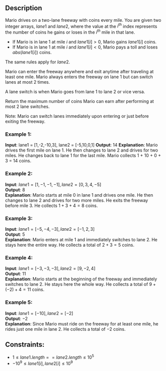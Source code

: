 ## Description
Mario drives on a two-lane freeway with coins every mile. You are given two integer arrays, $lane1$ and $lane2$, where the value at the $i^{th}$ index represents the number of coins he gains or loses in the $i^{th}$ mile in that lane.
- If Mario is in lane $1$ at mile $i$ and $lane1[i] > 0$, Mario gains $lane1[i]$ coins.
- If Mario is in lane $1$ at mile $i$ and $lane1[i] < 0$, Mario pays a toll and loses $abs(lane1[i])$ coins.

The same rules apply for $lane2$.

Mario can enter the freeway anywhere and exit anytime after traveling at least one mile. Mario always enters the freeway on lane $1$ but can switch lanes at most $2$ times.

A lane switch is when Mario goes from lane $1$ to lane $2$ or vice versa.

Return the maximum number of coins Mario can earn after performing at most $2$ lane switches.

Note: Mario can switch lanes immediately upon entering or just before exiting the freeway.


### Example 1:
**Input**: lane1 = [1,-2,-10,3], lane2 = [-5,10,0,1]
**Output**: 14
**Explanation**:
Mario drives the first mile on lane 1.
He then changes to lane 2 and drives for two miles.
He changes back to lane 1 for the last mile.
Mario collects 1 + 10 + 0 + 3 = 14 coins.

### Example 2:
**Input**: $lane1 = [1,-1,-1,-1], lane2 = [0,3,4,-5]$  
**Output**: $8$  
**Explanation**: Mario starts at mile 0 in lane 1 and drives one mile. He then changes to lane $2$ and drives for two more miles. He exits the freeway before mile $3$. He collects $1 + 3 + 4 = 8$ coins.

### Example 3:
**Input**: $lane1 = [-5,-4,-3], lane2 = [-1,2,3]$  
**Output**: $5$  
**Explanation**: Mario enters at mile $1$ and immediately switches to lane $2$. He stays here the entire way. He collects a total of $2 + 3 = 5$ coins.

### Example 4:
**Input**: $lane1 = [-3,-3,-3], lane2 = [9,-2,4]$  
**Output**: $11$  
**Explanation**: Mario starts at the beginning of the freeway and immediately switches to lane $2$. He stays here the whole way. He collects a total of $9 + (-2) + 4 = 11$ coins.

### Example 5:
**Input**: $lane1 = [-10], lane2 = [-2]$  
**Output**: $-2$  
**Explanation**: Since Mario must ride on the freeway for at least one mile, he rides just one mile in lane $2$.
He collects a total of $-2$ coins.

## Constraints:
- $1 \leq lane1.length == lane2.length \leq 10^5$
- $-10^9 \leq lane1[i], lane2[i] \leq 10^9$